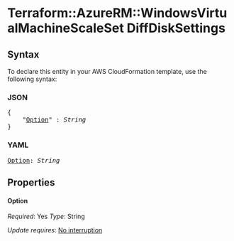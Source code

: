 # Terraform::AzureRM::WindowsVirtualMachineScaleSet DiffDiskSettings

## Syntax

To declare this entity in your AWS CloudFormation template, use the following syntax:

### JSON

<pre>
{
    "<a href="#option" title="Option">Option</a>" : <i>String</i>
}
</pre>

### YAML

<pre>
<a href="#option" title="Option">Option</a>: <i>String</i>
</pre>

## Properties

#### Option

_Required_: Yes
_Type_: String

_Update requires_: [No interruption](https://docs.aws.amazon.com/AWSCloudFormation/latest/UserGuide/using-cfn-updating-stacks-update-behaviors.html#update-no-interrupt)

